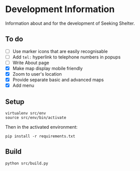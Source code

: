 # Development Information

Information about and for the development of Seeking Shelter.

## To do

- [ ] Use marker icons that are easily recognisable
- [ ] Add `tel:` hyperlink to telephone numbers in popups
- [ ] Write About page
- [x] Make map display mobile friendly
- [x] Zoom to user's location
- [x] Provide separate basic and advanced maps
- [x] Add menu

## Setup

```
virtualenv src/env
source src/env/bin/activate
```

Then in the activated environment:

```
pip install -r requirements.txt
```

## Build

```
python src/build.py
```

